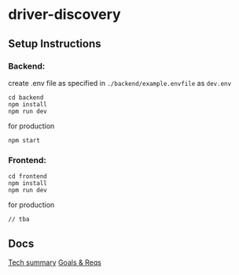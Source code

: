 # driver-discovery

## Setup Instructions


### Backend:
create .env file as specified in   `./backend/example.envfile` as `dev.env`

```
cd backend
npm install
npm run dev
```

for production
```
npm start
```

### Frontend:

```
cd frontend
npm install
npm run dev
```
for production
```
// tba
```



## Docs

[Tech summary](./docs/tech-summary.md)
[Goals & Reqs](./docs/goals.md)